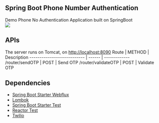 ## Spring Boot Phone Number Authentication

Demo Phone No Authentication Application built on SpringBoot
<br>
[![](https://i.ytimg.com/vi/lJxjTLU9pGs/hq720.jpg?sqp=-oaymwEcCNAFEJQDSFXyq4qpAw4IARUAAIhCGAFwAcABBg==&rs=AOn4CLCLFwNmLFOegwgJ81GCDxV0cW9F4g)](https://www.youtube.com/watch?v=lJxjTLU9pGs)

## APIs

The server runs on Tomcat, on <http://localhost:8090>
Route | METHOD | Description
---------------------------- | ------ | -------------
/router/sendOTP | POST | Send OTP
/router/validateOTP | POST | Validate OTP

## Dependencies
* [Spring Boot Starter Webflux](https://mvnrepository.com/artifact/org.springframework.boot/spring-boot-starter-webflux)
* [Lombok](https://mvnrepository.com/artifact/org.projectlombok/lombok)
* [Spring Boot Starter Test](https://mvnrepository.com/artifact/org.springframework.boot/spring-boot-starter-test)
* [Reactor Test](https://mvnrepository.com/artifact/io.projectreactor/reactor-test)
* [Twilio](https://mvnrepository.com/artifact/com.twilio.sdk/twilio)
